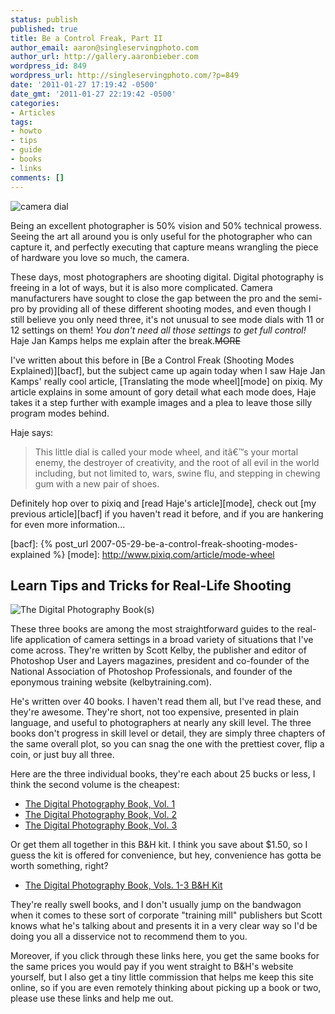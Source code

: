 ```yaml
---
status: publish
published: true
title: Be a Control Freak, Part II
author_email: aaron@singleservingphoto.com
author_url: http://gallery.aaronbieber.com
wordpress_id: 849
wordpress_url: http://singleservingphoto.com/?p=849
date: '2011-01-27 17:19:42 -0500'
date_gmt: '2011-01-27 22:19:42 -0500'
categories:
- Articles
tags:
- howto
- tips
- guide
- books
- links
comments: []
---
```


![](/wp-content/uploads/2011/01/mode_dial-150x150.jpg "camera dial")

Being an excellent photographer is 50% vision and 50% technical prowess.  Seeing
the art all around you is only useful for the photographer who can capture it,
and perfectly executing that capture means wrangling the piece of hardware you
love so much, the camera.

These days, most photographers are shooting digital. Digital photography is
freeing in a lot of ways, but it is also more complicated. Camera manufacturers
have sought to close the gap between the pro and the semi-pro by providing all
of these different shooting modes, and even though I still believe you only need
three, it's not unusual to see mode dials with 11 or 12 settings on them! _You
don't need all those settings to get full control!_ Haje Jan Kamps helps me
explain after the break.~~MORE~~

I've written about this before
in [Be a Control Freak (Shooting Modes Explained)][bacf], but the subject came
up again today when I saw Haje Jan Kamps' really cool
article, [Translating the mode wheel][mode] on pixiq. My article explains in
some amount of gory detail what each mode does, Haje takes it a step further
with example images and a plea to leave those silly program modes behind.

Haje says:

> This little dial is called your mode wheel, and itâ€™s your mortal enemy, the
> destroyer of creativity, and the root of all evil in the world including, but
> not limited to, wars, swine flu, and stepping in chewing gum with a new pair
> of shoes.

Definitely hop over to pixiq and [read Haje's article][mode], check
out [my previous article][bacf] if you haven't read it before, and if you are
hankering for even more information...

[bacf]: {% post_url 2007-05-29-be-a-control-freak-shooting-modes-explained %}
[mode]: http://www.pixiq.com/article/mode-wheel

## Learn Tips and Tricks for Real-Life Shooting

![](/wp-content/uploads/2011/01/kelbybooks.jpg "The Digital Photography Book(s)")

These three books are among the most straightforward guides to the real-life
application of camera settings in a broad variety of situations that I've come
across. They're written by Scott Kelby, the publisher and editor of Photoshop
User and Layers magazines, president and co-founder of the National Association
of Photoshop Professionals, and founder of the eponymous training website
(kelbytraining.com).

He's written over 40 books. I haven't read them all, but I've read these, and
they're awesome. They're short, not too expensive, presented in plain language,
and useful to photographers at nearly any skill level. The three books don't
progress in skill level or detail, they are simply three chapters of the same
overall plot, so you can snag the one with the prettiest cover, flip a coin, or
just buy all three.

Here are the three individual books, they're each about 25 bucks or less, I
think the second volume is the cheapest:

* [The Digital Photography Book, Vol.  1](http://www.bhphotovideo.com/c/product/461804-REG/Pearson_Education_9780321474049_Book_The_Digital_Photography.html/BI/1816/KBID/2457)
* [The Digital Photography Book, Vol.  2](http://www.bhphotovideo.com/c/product/526705-REG/Pearson_Education_9780321524768_Book_The_Digital_Photography.html/BI/1816/KBID/2457)
* [The Digital Photography Book, Vol.  3](http://www.bhphotovideo.com/c/product/629825-REG/Pearson_Education_0321617657_Book_The_Digital_Photography.html/BI/1816/KBID/2457)

Or get them all together in this B&H kit. I think you save about $1.50, so I
guess the kit is offered for convenience, but hey, convenience has gotta be
worth something, right?

* [The Digital Photography Book, Vols. 1-3 B&H Kit](http://www.bhphotovideo.com/c/product/568736-REG/Pearson_Education_978_0_321_67873_7_Book_The_Digital_Photography.html/BI/1816/KBID/2457)

They're really swell books, and I don't usually jump on the bandwagon when it
comes to these sort of corporate "training mill" publishers but Scott knows what
he's talking about and presents it in a very clear way so I'd be doing you all a
disservice not to recommend them to you.

Moreover, if you click through these links here, you get the same books for the
same prices you would pay if you went straight to B&H's website yourself, but I
also get a tiny little commission that helps me keep this site online, so if you
are even remotely thinking about picking up a book or two, please use these
links and help me out.
